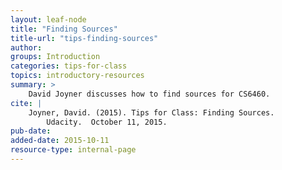 ```yaml
---
layout: leaf-node
title: "Finding Sources"
title-url: "tips-finding-sources"
author: 
groups: Introduction
categories: tips-for-class
topics: introductory-resources
summary: >
    David Joyner discusses how to find sources for CS6460.
cite: |
    Joyner, David. (2015). Tips for Class: Finding Sources.
        Udacity.  October 11, 2015.
pub-date: 
added-date: 2015-10-11
resource-type: internal-page
---
```

